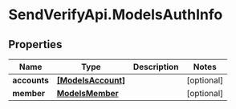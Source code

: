 # SendVerifyApi.ModelsAuthInfo

## Properties
Name | Type | Description | Notes
------------ | ------------- | ------------- | -------------
**accounts** | [**[ModelsAccount]**](ModelsAccount.md) |  | [optional] 
**member** | [**ModelsMember**](ModelsMember.md) |  | [optional] 


